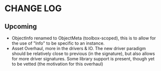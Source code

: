 # CHANGE LOG

## Upcoming

* ObjectInfo renamed to ObjectMeta (toolbox-scoped), this is to allow for the use of "Info" to be specific to an instance.
* Asset Overhaul, more in the drivers & IO.  The new driver paradigm should be relatively close to previous (in the signature), but also allows for more driver signatures.  Some library support is present, though yet to be vetted (the motivation for this overhaul)


